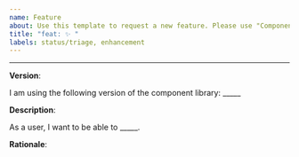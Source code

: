 ```yaml
---
name: Feature
about: Use this template to request a new feature. Please use "Component/Request feature" for requesting features in new components
title: "feat: ✨ "
labels: status/triage, enhancement
---
```


<!--
Thank you for taking your time to request a new feature for the Synergy Design System. Please make sure to answer the questions below to give us more information about your request.
-->

---

**Version**:

I am using the following version of the component library: _____

**Description**:

As a user, I want to be able to _____.

**Rationale**:

<!--
Please provide a reason for this feature to exist.
-->
